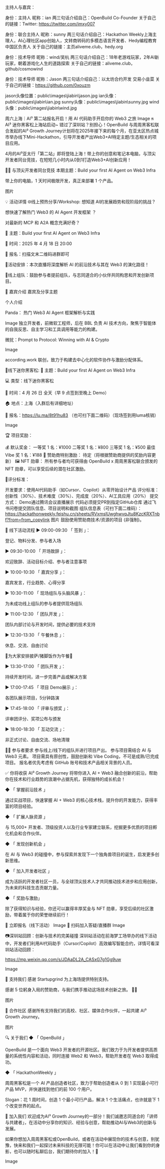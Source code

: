 
主持人与嘉宾：

身份：主持人
昵称：ian
两三句话介绍自己：OpenBuild Co-Founder
关于自己的链接：Twitter: https://twitter.com/imxy007


身份：联合主持人
昵称：sunny
两三句话介绍自己：Hackathon Weekly上海主理人，AI心理社区app创始人，文转商转码的多模态语言开发者、Hedy编程教育中国区负责人
关于自己的链接：主页aliveme.club，hedy.org

身份：技术导师
昵称：wind/吴杭
两三句话介绍自己：18年老游戏玩家，2年AI新玩家，朝着游戏化人生的道路探索
关于自己的链接：aliveme.club，github/cosmowind

身份：技术导师
昵称：Jason
两三句话介绍自己：以太坊合约开发 交易小韭菜
关于自己的链接：https://github.com/0xouzm


jason头像位置：public\images\jiabin\jason.jpg
ian头像：public\images\jiabin\ian.jpg
sunny头像：public\images\jiabin\sunny.jpg
wind头像：public\images\jiabin\wind.jpg


周六上海｜AI³ 第二站报名开启！用 AI 代码助手开启你的 Web3 之旅
Image
🔛 AI³ 迷你黑客松上海站启动~
错过了深圳站？别担心！OpenBuild 与周周黑客松联合发起的AI³ Growth Journey计划将在2025年接下来的每个月，在亚太区热点城市举办线下Mini-Hackathon，引导开发者产出Web3+AI特定主题/生态相关的项目应用。



4月的AI³亚太行「第二站」即将登陆上海！带上你的创意和笔记本电脑，与顶尖开发者同台竞技，在短短几小时内从0到1打造Web3+AI创新应用！



🧑‍💻 与顶尖开发者同台竞技
本期主题：Build your first AI Agent on Web3 Infra

带上你的电脑，1 天时间极限开发，真正来部署 1 个产品。

图片


💡 活动详情
🌐线上预热分享/Workshop:
想知道 AI的发展趋势和现阶段的挑战？

想快速了解热门 Web3 的 AI Agent 开发框架 ？

对最新的 MCP 和 A2A 概念充满好奇？

🎤 主题：Build your first AI Agent on Web3 Infra

📅 时间：2025 年 4 月 18 日 20:00

🔗 报名：扫描文末二维码进群即可

🤔活动安排：本次直播将深度解析 AI 的前沿技术与其在 Web3 的演化路径！

🤝线上组队：鼓励参与者提前组队，与志同道合的小伙伴共同构思和开发创新项目。


🔔 嘉宾介绍
嘉宾及分享主题

个人介绍

Panda： 热门 Web3 AI Agent 框架解析与实践

Image
独立开发者，前微软工程师，后在 BBL 负责 AI 技术方向，聚焦于智能体的自我反思、自主学习和工具调用等能力的构建。



微扰：Prompt to Protocol: Winning with AI & Crypto

Image

according.work 联创，致力于构建去中心化的软件协作与激励分配体系。

🏢线下迷你黑客松:
📒 主题：Build your first AI Agent on Web3 Infra

💻 类型：线下迷你黑客松

📅 时间：4 月 26 日 全天（早 9 点签到至晚上 Demo）

🏠 地点：上海（入群后有详细地址）

🔗 报名：https://lu.ma/8t91hu83 （也可扫下面二维码）（现场签到用luma核销）

Image



🏆 项目奖励：

💰 默认奖金：
一等奖 1 名：¥1000
二等奖 1 名：¥800
三等奖 1 名：¥500
最佳 Vibe 奖 1 名：¥188
🎁 赞助商特别激励：
待定（将根据赞助商提供的奖励内容更新）
🖼️ NFT 勋章：
所有参与者均可获得由 OpenBuild x 周周黑客松联合颁发的 NFT 勋章，可以享受后续的潜在社区激励。

🏅评分标准：

开发要求：使用AI代码助手（如Cursor、Copilot）从零开始设计产品
评分标准：创新性（30%）、技术难度（30%）、完成度（20%）、AI工具应用（20%）
提交方式：
Demo通过腾讯会议直播展示
代码必须提交PR到指定GitHub仓库
通过飞书问卷提交团队信息、项目说明和截图
组队信息表（可扫下面二维码）：https://hackathonweekly.feishu.cn/sheets/RVxmslUwghwvqJtu8KzcKRXTnbf?from=from_copylink
图片
鼓励使用赞助商技术/资源的项目 (非强制)。


🔔 线下活动流程
▶ 09:00-09:30 「 签到 」：

 登记、物料分发、参与者入场

▶ 09:30-10:00 「 开场致辞 」：

欢迎致辞、活动目标介绍、参与者注意事项

▶ 10:00-10:30 「 嘉宾分享 」：

嘉宾发言，行业趋势、心得分享

▶ 10:30-11:00 「 现场组队与头脑风暴 」：

为未成功线上组队的参与者提供现场组队

▶ 11:00-12:30 「 团队开发 」：

团队内部讨论与开发时间，提供必要的技术支持

▶ 12:30-13:30 「 午餐休息 」：

休息、交流、自由讨论

🍕为大家安排披萨/猪脚饭作为午餐🍕

▶ 13:30-17:00 「 团队开发 」：

持续开发时间，进一步完善产品或解决方案

▶ 17:00-17:45 「 项目 Demo展示 」：

各团队展示项目，5分钟路演

▶ 17:45-18:00 「 评审与颁奖 」：

评审团评分、奖项公布与颁发

▶ 18:00-18:30 「 互动交流 」：

非正式讨论、自由交流、场地清理



🧑‍💻 参与者要求
参与线上/线下的组队并进行项目产出。
参与项目需结合 AI 与 Web3 元素。
项目需具有原创性，鼓励创新和 Vibe Coding，不可是成熟/已完成项目。
报名者优先考虑有 GitHub 账号和技术产品相关背景的人员。


✅ 你将收获
AI³ Growth Journey 将带你进入 AI + Web3 融合创新的前沿，帮助你在技术和行业趋势的浪潮中占据先机，获得独特的成长机会！

◆ 「 掌握前沿技术 」

通过实战项目，快速掌握 AI + Web3 的核心技术栈，提升你的开发能力，获得丰富的项目经验。

◆ 「 扩展人脉资源 」

与 15,000+ 开发者、顶级投资人以及行业专家建立联系，挖掘更多优质的项目孵化机会和合作伙伴。

◆ 「 发现创新机会 」

在 AI 与 Web3 的碰撞中，参与探索并发现下一个独角兽项目的诞生，启发更多创新思维。

◆ 「 加入开发者社区 」

成为活跃的开发者社区一员，与全球顶尖技术人才共同推动技术进步和应用创新，为未来的科技生态贡献力量。

◆ 「 奖励与激励」

除了获得知识与经验，你还可以赢得丰厚奖金与 NFT 勋章，享受后续的社区激励，带着属于你的荣誉继续前行！



🚩 立即报名（线下活动）
Image
🚩 扫码加入答疑/直播群
Image


📷深圳站回顾：创新与技术的完美碰撞
深圳站活动在前海梦工场举办的线下活动中，开发者们利用AI代码助手（Cursor/Copilot）高效编写智能合约，详情可看深圳站活动回顾：

https://mp.weixin.qq.com/s/JDAaDL2A_CASxG7g1Gg9uw

Image


🤝 支持我们
感谢 Startupgrind 为上海场提供特别支持。

感谢 5 位躬身入局的赞助商，与我们携手推动这场技术创新之旅。 🚀🤝　



图片

🤝 合作社区
感谢所有支持我们的高校、社区、媒体合作伙伴，一起共建 AI³ Growth Journey。



图片



🔍 关于我们
◆ 「 OpenBuild 」

OpenBuild 是一个面向 Web3 开发者的开源社区。我们致力于为开发者提供高质量的系统性内容和活动，同时连接 Web2 和 Web3，帮助开发者在 Web3 取得成功。



◆ 「 HackathonWeekly 」

周周黑客松是一个 AI 产品创造者社区，致力于帮助创造者从 0 到 1 实现最小可行产品 MVP，并快速找到他们的前 100 个用户。

Slogan：花 1 周时间，创造 1 个最小可行产品，解决 1 个生活痛点，也许就是下 1 个改变世界的起点。



🤝 加入我们
欢迎成为AI³ Growth Journey的一部分！我们诚邀志同道合的「讲师与共建者」，在活动中分享你的知识、经验与创意，帮助推动AI与Web3的创新与发展。



如果你想加入周周黑客松或OpenBuild，或者在活动中展现你的技术与创意，别犹豫，快来和我们一起探讨未来科技的无限可能！你可以在活动中让我们看到你的身影，也可以随时私聊后台，我们期待你的加入！🚀



Image

